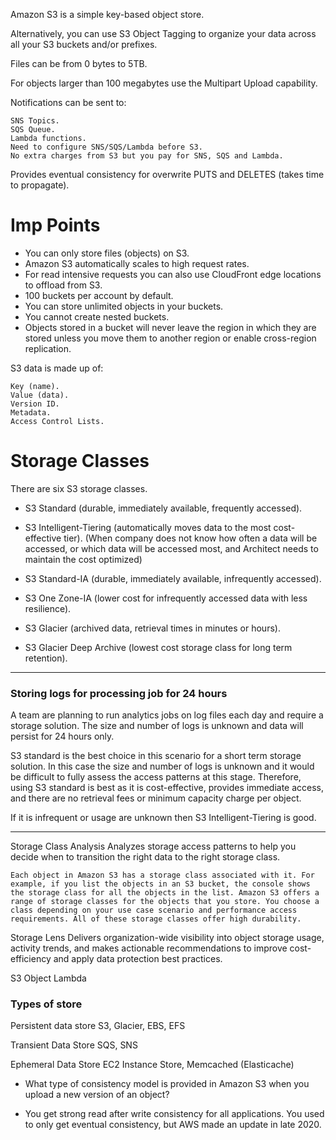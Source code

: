 Amazon S3 is a simple key-based object store.

Alternatively, you can use S3 Object Tagging to organize your data across all your S3 buckets and/or prefixes.


Files can be from 0 bytes to 5TB.


For objects larger than 100 megabytes use the Multipart Upload capability.


Notifications can be sent to:

    SNS Topics.
    SQS Queue.
    Lambda functions.
    Need to configure SNS/SQS/Lambda before S3.
    No extra charges from S3 but you pay for SNS, SQS and Lambda.


Provides eventual consistency for overwrite PUTS and DELETES (takes time to propagate).

# Imp Points
* You can only store files (objects) on S3.
* Amazon S3 automatically scales to high request rates.
* For read intensive requests you can also use CloudFront edge locations to offload from S3.
* 100 buckets per account by default.
* You can store unlimited objects in your buckets.
* You cannot create nested buckets.
* Objects stored in a bucket will never leave the region in which they are stored unless you move them to another region or enable cross-region replication.

S3 data is made up of:

    Key (name).
    Value (data).
    Version ID.
    Metadata.
    Access Control Lists.


# Storage Classes
There are six S3 storage classes.

- S3 Standard (durable, immediately available, frequently accessed).
- S3 Intelligent-Tiering (automatically moves data to the most cost-effective tier).
    (When company does not know how often a data will be accessed, or which data will be accessed most, and Architect needs to maintain the cost optimized)

- S3 Standard-IA (durable, immediately available, infrequently accessed).
- S3 One Zone-IA (lower cost for infrequently accessed data with less resilience).

- S3 Glacier (archived data, retrieval times in minutes or hours).
- S3 Glacier Deep Archive (lowest cost storage class for long term retention).

-------

### Storing logs for processing job for 24 hours
A team are planning to run analytics jobs on log files each day and require a storage solution. The size and number of logs is unknown and data will persist for 24 hours only.


S3 standard is the best choice in this scenario for a short term storage solution. In this case the size and number of logs is unknown and it would be difficult to fully assess the access patterns at this stage. Therefore, using S3 standard is best as it is cost-effective, provides immediate access, and there are no retrieval fees or minimum capacity charge per object.

If it is infrequent or usage are unknown then S3 Intelligent-Tiering is good.

-------

Storage Class Analysis
    Analyzes storage access patterns to help you decide when to transition the right data to the right storage class.

    Each object in Amazon S3 has a storage class associated with it. For example, if you list the objects in an S3 bucket, the console shows the storage class for all the objects in the list. Amazon S3 offers a range of storage classes for the objects that you store. You choose a class depending on your use case scenario and performance access requirements. All of these storage classes offer high durability.



Storage Lens
    Delivers organization-wide visibility into object storage usage, activity trends, and makes actionable recommendations to improve cost-efficiency and apply data protection best practices.

S3 Object Lambda


### Types of store
Persistent data store
    S3, Glacier, EBS, EFS

Transient Data Store
    SQS, SNS

Ephemeral Data Store
    EC2 Instance Store, Memcached (Elasticache)



* What type of consistency model is provided in Amazon S3 when you upload a new version of an object?


- You get strong read after write consistency for all applications. You used to only get eventual consistency, but AWS made an update in late 2020.
